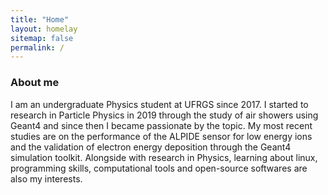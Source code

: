 ```yaml
---
title: "Home"
layout: homelay
sitemap: false
permalink: /
---
```


### About me

I am an undergraduate Physics student at UFRGS since 2017. I started to research in Particle Physics in 2019 through the study of air showers using Geant4 and since then I became passionate by the topic. My most recent studies are on the performance of the ALPIDE sensor for low energy ions and the validation of electron energy deposition through the Geant4 simulation toolkit. Alongside with research in Physics, learning about linux, programming skills, computational tools and open-source softwares are also my interests.

	

 

